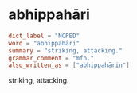 # abhippahāri

``` toml
dict_label = "NCPED"
word = "abhippahāri"
summary = "striking, attacking."
grammar_comment = "mfn."
also_written_as = ["abhippahārin"]
```

striking, attacking.

